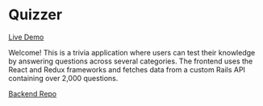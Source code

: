 # Quizzer

[Live Demo](https://rendnil.github.io/Quizzer/)

Welcome! This is a trivia application where users can test their knowledge by answering questions across several categories. The frontend uses the React and Redux frameworks and fetches data from a custom Rails API containing over 2,000 questions.

[Backend Repo](https://github.com/rendnil/quizzer_backend)
